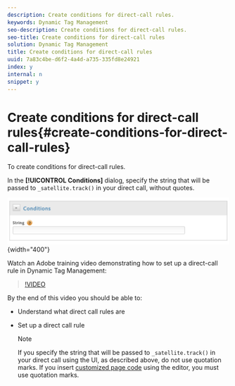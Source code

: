 ```yaml
---
description: Create conditions for direct-call rules.
keywords: Dynamic Tag Management
seo-description: Create conditions for direct-call rules.
seo-title: Create conditions for direct-call rules
solution: Dynamic Tag Management
title: Create conditions for direct-call rules
uuid: 7a83c4be-d6f2-4a4d-a735-335fd8e24921
index: y
internal: n
snippet: y
---
```


# Create conditions for direct-call rules{#create-conditions-for-direct-call-rules}

To create conditions for direct-call rules.

In the **[!UICONTROL Conditions]** dialog, specify the string that will be passed to `_satellite.track()` in your direct call, without quotes.

![](assets/conditions_direct_call.png){width="400"}

Watch an Adobe training video demonstrating how to set up a direct-call rule in Dynamic Tag Management:

>[!VIDEO](https://video.tv.adobe.com/v/17170/)

By the end of this video you should be able to:

* Understand what direct call rules are 
* Set up a direct call rule

    >[!NOTE]
    >
    >If you specify the string that will be passed to `_satellite.track()` in your direct call using the UI, as described above, do not use quotation marks. If you insert [customized page code](../../tools-reference/analytics-dtm.md#concept_7D6390823DFE4D29AF9505CCE1A79C3B) using the editor, you must use quotation marks.


